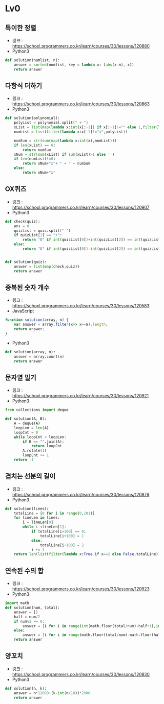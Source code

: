 # Lv0

## 특이한 정렬

-   링크 : https://school.programmers.co.kr/learn/courses/30/lessons/120880
-   Python3

```py
def solution(numlist, n):
    answer = sorted(numlist, key = lambda x: (abs(x-n),-x))
    return answer
```

## 다항식 더하기

-   링크 : https://school.programmers.co.kr/learn/courses/30/lessons/120863
-   Python3

```py
def solution(polynomial):
    polyList = polynomial.split(" + ")
    xList = list(map(lambda x:int(x[:-1]) if x[:-1]!="" else 1,filter(lambda x:x[-1]=="x",polyList)))
    numList = list(filter(lambda x:x[-1]!="x",polyList))

    numSum = str(sum(map(lambda x:int(x),numList)))
    if len(xList) == 0:
        return numSum
    xNum = str(sum(xList) if sum(xList)>1 else '')
    if len(numList)!=0:
        return xNum+"x"+ " + " + numSum
    else:
        return xNum+"x"
```

## OX퀴즈

-   링크 : https://school.programmers.co.kr/learn/courses/30/lessons/120907
-   Python3

```py
def check(quiz):
    ans = 0
    quizList = quiz.split(" ")
    if quizList[1] == "+":
        return "O" if int(quizList[0])+int(quizList[2]) == int(quizList[4]) else "X"
    else:
        return "O" if int(quizList[0])-int(quizList[2]) == int(quizList[4]) else "X"


def solution(quiz):
    answer = list(map(check,quiz))
    return answer
```

## 중복된 숫자 개수

-   링크 : https://school.programmers.co.kr/learn/courses/30/lessons/120583
-   JavaScript

```javascript
function solution(array, n) {
    var answer = array.filter(x=> x==n).length;
    return answer;
}
```

-   Python3
```py
def solution(array, n):
    answer = array.count(n)
    return answer
```

## 문자열 밀기

-   링크 : https://school.programmers.co.kr/learn/courses/30/lessons/120921
-   Python3

```py
from collections import deque

def solution(A, B):
    A = deque(A)
    loopLen = len(A)
    loopCnt = 0
    while loopCnt < loopLen:
        if B == "".join(A):
            return loopCnt
        A.rotate(1)
        loopCnt += 1
    return -1
```

## 겹치는 선분의 길이

-   링크 : https://school.programmers.co.kr/learn/courses/30/lessons/120876
-   Python3

```py
def solution(lines):
    totalLine = [0 for i in range(0,201)]
    for lineLen in lines:
        i = lineLen[0]
        while i <lineLen[1]:
            if totalLine[i+100] == 0:
                totalLine[i+100] = 1
            else:
                totalLine[i+100] = 2
            i += 1
    return len(list(filter(lambda x:True if x==2 else False,totalLine)))
```

## 연속된 수의 합

-   링크 : https://school.programmers.co.kr/learn/courses/30/lessons/120923
-   Python3

```py
import math
def solution(num, total):
    answer = []
    half = num/2
    if num%2 == 0:
        answer = [i for i in range(int(math.floor(total/num)-half+1),int(math.ceil(total/num)+half))]
    else:
        answer = [i for i in range(math.floor(total/num)-math.floor(half),math.ceil(total/num)+math.floor(half)+1)]
    return answer
```

## 양꼬치

-   링크 : https://school.programmers.co.kr/learn/courses/30/lessons/120830
-   Python3

```py
def solution(n, k):
    answer = n*12000+(k-int(n/10))*2000
    return answer
```
